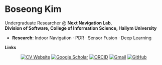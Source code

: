 # Boseong Kim

Undergraduate Researcher @ **Next Navigation Lab**,  
**Division of Software, College of Information Science, Hallym University**

- **Research**: Indoor Navigation · PDR · Sensor Fusion · Deep Learning  

**Links**  
<div align="center">

[![CV Website](https://img.shields.io/badge/CV%20Website-111?style=for-the-badge&logo=googlechrome&logoColor=white)](https://gitboseong.github.io/)
[![Google Scholar](https://img.shields.io/badge/Google%20Scholar-4285F4?style=for-the-badge&logo=Google%20Scholar&logoColor=white)](https://scholar.google.co.kr/citations?hl=ko&user=EO7yVY0AAAAJ)
[![ORCID](https://img.shields.io/badge/ORCID-A6CE39?style=for-the-badge&logo=ORCID&logoColor=white)](https://orcid.org/0009-0008-5259-859X)
[![Gmail](https://img.shields.io/badge/Gmail-D14836?style=for-the-badge&logo=gmail&logoColor=white)](mailto:bskim01@hallym.ac.kr)
[![GitHub](https://img.shields.io/badge/GitHub-181717?style=for-the-badge&logo=github&logoColor=white)](https://github.com/gitboseong)

</div>
